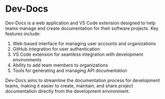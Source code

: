 

  # Dev-Docs

Dev-Docs is a web application and VS Code extension designed to help teams manage and create documentation for their software projects. Key features include:

1. Web-based interface for managing user accounts and organizations
2. GitHub integration for user authentication
3. VS Code extension for seamless integration with development environments
4. Ability to add team members to organizations
5. Tools for generating and managing API documentation

Dev-Docs aims to streamline the documentation process for development teams, making it easier to create, maintain, and share project documentation directly from the development environment.

  